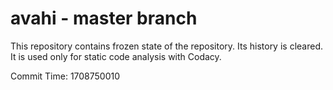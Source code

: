 # avahi - master branch

This repository contains frozen state of the repository.
Its history is cleared. It is used only for static code
analysis with Codacy.

Commit Time: 1708750010